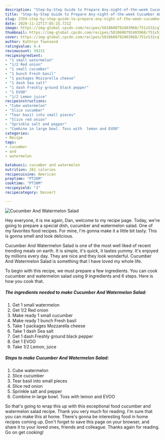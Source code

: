 ```yaml
---
description: "Step-by-Step Guide to Prepare Any-night-of-the-week Cucumber And Watermelon Salad"
title: "Step-by-Step Guide to Prepare Any-night-of-the-week Cucumber And Watermelon Salad"
slug: 2359-step-by-step-guide-to-prepare-any-night-of-the-week-cucumber-and-watermelon-salad
date: 2020-11-22T17:05:15.721Z
image: https://img-global.cpcdn.com/recipes/5810608792403968/751x532cq70/cucumber-and-watermelon-salad-recipe-main-photo.jpg
thumbnail: https://img-global.cpcdn.com/recipes/5810608792403968/751x532cq70/cucumber-and-watermelon-salad-recipe-main-photo.jpg
cover: https://img-global.cpcdn.com/recipes/5810608792403968/751x532cq70/cucumber-and-watermelon-salad-recipe-main-photo.jpg
author: Kathryn Townsend
ratingvalue: 4.4
reviewcount: 39231
recipeingredient:
- "1 small watermelon"
- "1/2 Red onion"
- "1 small cucumber"
- "1 bunch Fresh basil"
- "1 packages Mozzarella cheese"
- "1 dash Sea salt"
- "1 dash Freshly ground black pepper"
- "1 EVOO"
- "1/2 Lemon juice"
recipeinstructions:
- "Cube watermelon"
- "Slice cucumber"
- "Tear basil into small pieces"
- "Slice red onion"
- "Sprinkle salt and pepper"
- "Combine in large bowl. Toss with  lemon and EVOO"
categories:
- Recipe
tags:
- cucumber
- and
- watermelon

katakunci: cucumber and watermelon 
nutrition: 261 calories
recipecuisine: American
preptime: "PT26M"
cooktime: "PT30M"
recipeyield: "3"
recipecategory: Dessert

---
```



![Cucumber And Watermelon Salad](https://img-global.cpcdn.com/recipes/5810608792403968/751x532cq70/cucumber-and-watermelon-salad-recipe-main-photo.jpg)

Hey everyone, it is me again, Dan, welcome to my recipe page. Today, we're going to prepare a special dish, cucumber and watermelon salad. One of my favorites food recipes. For mine, I'm gonna make it a little bit tasty. This is gonna smell and look delicious.

Cucumber And Watermelon Salad is one of the most well liked of recent trending meals on earth. It is simple, it's quick, it tastes yummy. It's enjoyed by millions every day. They are nice and they look wonderful. Cucumber And Watermelon Salad is something that I have loved my whole life.




To begin with this recipe, we must prepare a few ingredients. You can cook cucumber and watermelon salad using 9 ingredients and 6 steps. Here is how you cook that.

<!--inarticleads1-->

##### The ingredients needed to make Cucumber And Watermelon Salad:

1. Get 1 small watermelon
1. Get 1/2 Red onion
1. Make ready 1 small cucumber
1. Make ready 1 bunch Fresh basil
1. Take 1 packages Mozzarella cheese
1. Take 1 dash Sea salt
1. Get 1 dash Freshly ground black pepper
1. Get 1 EVOO
1. Take 1/2 Lemon, juice




<!--inarticleads2-->

##### Steps to make Cucumber And Watermelon Salad:

1. Cube watermelon
1. Slice cucumber
1. Tear basil into small pieces
1. Slice red onion
1. Sprinkle salt and pepper
1. Combine in large bowl. Toss with  lemon and EVOO




So that's going to wrap this up with this exceptional food cucumber and watermelon salad recipe. Thank you very much for reading. I'm sure that you can make this at home. There's gonna be interesting food in home recipes coming up. Don't forget to save this page on your browser, and share it to your loved ones, friends and colleague. Thanks again for reading. Go on get cooking!
